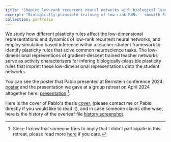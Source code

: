 ```yaml
---
title: "Shaping low-rank recurrent neural networks with biological learning rules"
excerpt: "Biologically-plausible training of low-rank RNNs - <b>with Pablo Crespo, Dimitra Maoutsa, Matt Getz</b> <br/><img src='/images/thumb_Pablo.png'>"
collection: portfolio
---
```


We study how different plasticity rules affect the low-dimensional representations and dynamics of low-rank recurrent neural networks,
 and employ simulation based inference within a teacher-student framework to identify plasticity rules that solve common neuroscience tasks. 
The low-dimensional representions of gradient-descent trained teacher networks serve as activity characterisers 
for infering biologically-plausible plasticity rules that imprint these low-dimensional representations onto the student networks. 


You can see the poster that Pablo presented at Bernstein conference 2024: [poster](https://www.world-wide.org/bernstein-24/shaping-low-rank-recurrent-neural-9e3c69df/)
and the presentation we gave at a group retreat on April 2024 altogether here: [presentation](https://docs.google.com/presentation/d/1oDrFxc2aCzDteNMSVGniCC7XufMFvoZB/edit?usp=share_link&ouid=118137270217997530927&rtpof=true&sd=true) [^1]. 

Here is the cover of Pablo's thesis [cover](https://raw.githubusercontent.com/dimitra-maoutsa/dimitra-maoutsa.github.io/refs/heads/master/images/Pablo_cover.png), (please contact me or Pablo directly if you would like to read it), and in case someone claims otherwise, here is the history of the overleaf file [history screenshot](https://raw.githubusercontent.com/dimitra-maoutsa/dimitra-maoutsa.github.io/refs/heads/master/images/history_Pablo_thesis.png).




[^1]: Since I know that someone tries to imply that I didn't participate in this retreat, please read more [here](https://dimitra-maoutsa.github.io/M-Dims-Blog/posts/Not_in_photo.html) if you care.

